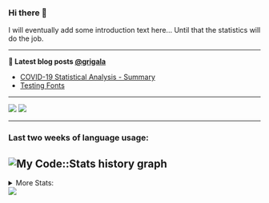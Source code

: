 ### Hi there 👋

I will eventually add some introduction text here... Until that the statistics will do the job. 

<!--
**grigala/grigala** is a ✨ _special_ ✨ repository because its `README.md` (this file) appears on your GitHub profile.

Here are some ideas to get you started:

- 🔭 I’m currently working on ...
- 🌱 I’m currently learning ...
- 👯 I’m looking to collaborate on ...
- 🤔 I’m looking for help with ...
- 💬 Ask me about ...
- 📫 How to reach me: ...
- 😄 Pronouns: ...
- ⚡ Fun fact: ...
-->

---

**📕 Latest blog posts [@grigala](https://grigala.github.io/blog/)**
<!-- BLOG-POST-LIST:START -->
- [COVID-19 Statistical Analysis - Summary](https://grigala.github.io/posts/2020/03/covid-19/)
- [Testing Fonts](https://grigala.github.io/posts/2019/12/testing-fonts/)
<!-- BLOG-POST-LIST:END -->

 ---
 
![](https://grigala-stats.vercel.app/api?username=grigala&count_private=true&show_icons=true&line_height=21&title_color=009930&icon_color=009930) ![](https://grigala-stats.vercel.app/api/top-langs/?username=grigala&layout=compact&title_color=009930)

<!-- images are not the same line
<p align = "center">
    <img src="https://github-readme-stats.vercel.app/api?username=grigala&count_private=true&show_icons=true&theme=dark&line_height=33" width="48%">
    <img src="https://github-readme-stats.vercel.app/api/top-langs/?username=grigala&layout=compact&theme=dark" width="48%">
</p> -->

---
### Last two weeks of language usage:

![My Code::Stats history graph](https://codestats-readme.wegfan.cn/history-graph/grigala)
---
<details>
<summary> More Stats: </summary>
  
<!--START_SECTION:waka-->
📊 **This Week I Spent My Time On** 

```text
⌚︎ Time Zone: Europe/Zurich

💬 Programming Languages: 
Java                     11 hrs 19 mins      ███████████░░░░░░░░░░░░░░   44.18% 
TeX                      4 hrs 57 mins       ████░░░░░░░░░░░░░░░░░░░░░   19.33% 
C++                      3 hrs 11 mins       ███░░░░░░░░░░░░░░░░░░░░░░   12.46% 
Other                    1 hr 50 mins        █░░░░░░░░░░░░░░░░░░░░░░░░   7.19% 
XML                      1 hr 31 mins        █░░░░░░░░░░░░░░░░░░░░░░░░   5.98%

🔥 Editors: 
IntelliJ                 14 hrs 26 mins      ██████████████░░░░░░░░░░░   56.39% 
CLion                    10 hrs 25 mins      ██████████░░░░░░░░░░░░░░░   40.73% 
Vim                      30 mins             ░░░░░░░░░░░░░░░░░░░░░░░░░   1.97% 
PyCharm                  8 mins              ░░░░░░░░░░░░░░░░░░░░░░░░░   0.57% 
VS Code                  5 mins              ░░░░░░░░░░░░░░░░░░░░░░░░░   0.34%

💻 Operating System: 
Mac                      11 hrs 15 mins      ███████████░░░░░░░░░░░░░░   43.97% 
Windows                  7 hrs 11 mins       ███████░░░░░░░░░░░░░░░░░░   28.06% 
Linux                    7 hrs 9 mins        ███████░░░░░░░░░░░░░░░░░░   27.97%

```

**I Mostly Code in Java** 

```text
Java                     6 repos             ████░░░░░░░░░░░░░░░░░░░░░   18.75% 
C++                      3 repos             ██░░░░░░░░░░░░░░░░░░░░░░░   9.38% 
Scala                    3 repos             ██░░░░░░░░░░░░░░░░░░░░░░░   9.38% 
Dart                     3 repos             ██░░░░░░░░░░░░░░░░░░░░░░░   9.38% 
Python                   2 repos             █░░░░░░░░░░░░░░░░░░░░░░░░   6.25%

```



<!--END_SECTION:waka-->

![My Code::Stats history graph](https://codestats-readme.wegfan.cn/history-graph/grigala)
---
</details>

<img src="https://komarev.com/ghpvc/?username=grigala&color=009930"/>

<!-- an additional pinned repositiroes -->
<!-- ![ReadMe Card](https://grigala-stats.vercel.app/api/pin/?username=grigala&repo=3DMMDepthFitting&title_color=008800) -->
